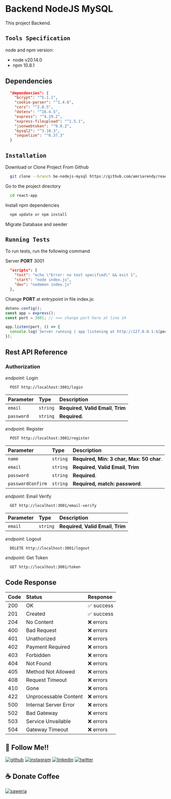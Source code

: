 # Backend NodeJS MySQL

This project Backend.

## `Tools Specification`

node and npm version:

- node v20.14.0
- npm 10.8.1

## Dependencies

```json
  "dependencies": {
    "bcrypt": "^5.1.1",
    "cookie-parser": "^1.4.6",
    "cors": "^2.8.5",
    "dotenv": "^16.4.5",
    "express": "^4.19.2",
    "express-fileupload": "^1.5.1",
    "jsonwebtoken": "^9.0.2",
    "mysql2": "^3.10.3",
    "sequelize": "^6.37.3"
  }
```

## `Installation`

Download or Clone Project From Github

```bash
  git clone --branch be-nodejs-mysql https://github.com/amriarendy/react-app.git
```

Go to the project directory

```bash
  cd react-app
```

Install npm dependencies

```bash
  npm update or npm install
```

Migrate Database and seeder

## `Running Tests`

To run tests, run the following command

Server **PORT** 3001

```json
  "scripts": {
    "test": "echo \"Error: no test specified\" && exit 1",
    "start": "node index.js",
    "dev": "nodemon index.js"
  },
```

Change **PORT** at entrypoint in file index.js:

```javascript
dotenv.config();
const app = express();
const port = 3001; // <== change port here at line 14

app.listen(port, () => {
  console.log(`Server running | app listening at http://127.0.0.1:${port}`);
});
```

## Rest API Reference

### Authorization

_endpoint:_ Login

```http
  POST http://localhost:3001/login
```

| Parameter  | Type     | Description                             |
| :--------- | :------- | :-------------------------------------- |
| `email`    | `string` | **Required**, **Valid Email**, **Trim** |
| `password` | `string` | **Required**.                           |

_endpoint:_ Register

```http
  POST http://localhost:3001/register
```

| Parameter         | Type     | Description                              |
| :---------------- | :------- | :--------------------------------------- |
| `name`            | `string` | **Required, Min: 3 char, Max: 50 char**. |
| `email`           | `string` | **Required**, **Valid Email**, **Trim**  |
| `password`        | `string` | **Required**.                            |
| `passwordConfirm` | `string` | **Required, match: password**.           |

_endpoint:_ Email Verify

```http
  GET http://localhost:3001/email-verify
```

| Parameter | Type     | Description                             |
| :-------- | :------- | :-------------------------------------- |
| `email`   | `string` | **Required**, **Valid Email**, **Trim** |

_endpoint:_ Logout

```http
  DELETE http://localhost:3001/logout
```

_endpoint:_ Get Token

```http
  GET http://localhost:3001/token
```

## Code Response

| Code | Status                | Response   |
| :--- | :-------------------- | :--------- |
| 200  | OK                    | ✅ success |
| 201  | Created               | ✅ success |
| 204  | No Content            | ❌ errors  |
| 400  | Bad Request           | ❌ errors  |
| 401  | Unathorized           | ❌ errors  |
| 402  | Payment Required      | ❌ errors  |
| 403  | Forbidden             | ❌ errors  |
| 404  | Not Found             | ❌ errors  |
| 405  | Method Not Allowed    | ❌ errors  |
| 408  | Request Timeout       | ❌ errors  |
| 410  | Gone                  | ❌ errors  |
| 422  | Unprocessable Content | ❌ errors  |
| 500  | Internal Server Error | ❌ errors  |
| 502  | Bad Gateway           | ❌ errors  |
| 503  | Service Unvailable    | ❌ errors  |
| 504  | Gateway Timeout       | ❌ errors  |

## 🔗 Follow Me!!

[![github](https://img.shields.io/badge/github-0C0C0C?style=for-the-badge&logo=github&logoColor=dark)](https://github.com/amriarendy/)
[![instagram](https://img.shields.io/badge/instagram-FD1D1D?style=for-the-badge&logo=instagram&logoColor=white)](https://www.instagram.com/amriarendy/)
[![linkedin](https://img.shields.io/badge/linkedin-0A66C2?style=for-the-badge&logo=linkedin&logoColor=white)](https://www.linkedin.com/in/amriarendy/)
[![twitter](https://img.shields.io/badge/Twitter-1DA1F2?style=for-the-badge&logo=Twitter&logoColor=white)](https://x.com/amriarendy/)

## ☕ Donate Coffee

[![saweria](https://img.shields.io/badge/Buy%20coffee-6F4E37?style=for-the-badge&logo=ko-fi&logoColor=white)](https://saweria.co/amriarendy/)
